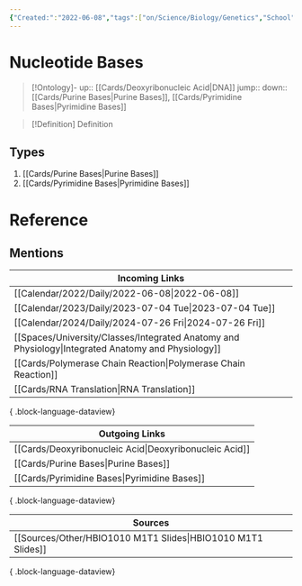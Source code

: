 ```yaml
---
{"Created:":"2022-06-08","tags":["on/Science/Biology/Genetics","School"],"date created":"2022-04-22 Fri","edited":"2023-04-06 Thu","aliases":["chemical bases","Nitrogenous bases"],"dg-publish":true,"permalink":"/cards/nucleotide-bases/","dgPassFrontmatter":true}
---
```


# Nucleotide Bases

> [!Ontology]-
> up:: [[Cards/Deoxyribonucleic Acid\|DNA]]
> jump::
> down:: [[Cards/Purine Bases\|Purine Bases]], [[Cards/Pyrimidine Bases\|Pyrimidine Bases]]

> [!Definition] Definition

## Types

1. [[Cards/Purine Bases\|Purine Bases]]
2. [[Cards/Pyrimidine Bases\|Pyrimidine Bases]]

# Reference

## Mentions

| Incoming Links                                                                                        |
| ----------------------------------------------------------------------------------------------------- |
| [[Calendar/2022/Daily/2022-06-08\|2022-06-08]]                                                     |
| [[Calendar/2023/Daily/2023-07-04 Tue\|2023-07-04 Tue]]                                             |
| [[Calendar/2024/Daily/2024-07-26 Fri\|2024-07-26 Fri]]                                             |
| [[Spaces/University/Classes/Integrated Anatomy and Physiology\|Integrated Anatomy and Physiology]] |
| [[Cards/Polymerase Chain Reaction\|Polymerase Chain Reaction]]                                     |
| [[Cards/RNA Translation\|RNA Translation]]                                                         |

{ .block-language-dataview}

| Outgoing Links                                            |
| --------------------------------------------------------- |
| [[Cards/Deoxyribonucleic Acid\|Deoxyribonucleic Acid]] |
| [[Cards/Purine Bases\|Purine Bases]]                   |
| [[Cards/Pyrimidine Bases\|Pyrimidine Bases]]           |

{ .block-language-dataview}

| Sources                                                         |
| --------------------------------------------------------------- |
| [[Sources/Other/HBIO1010 M1T1 Slides\|HBIO1010 M1T1 Slides]] |

{ .block-language-dataview}